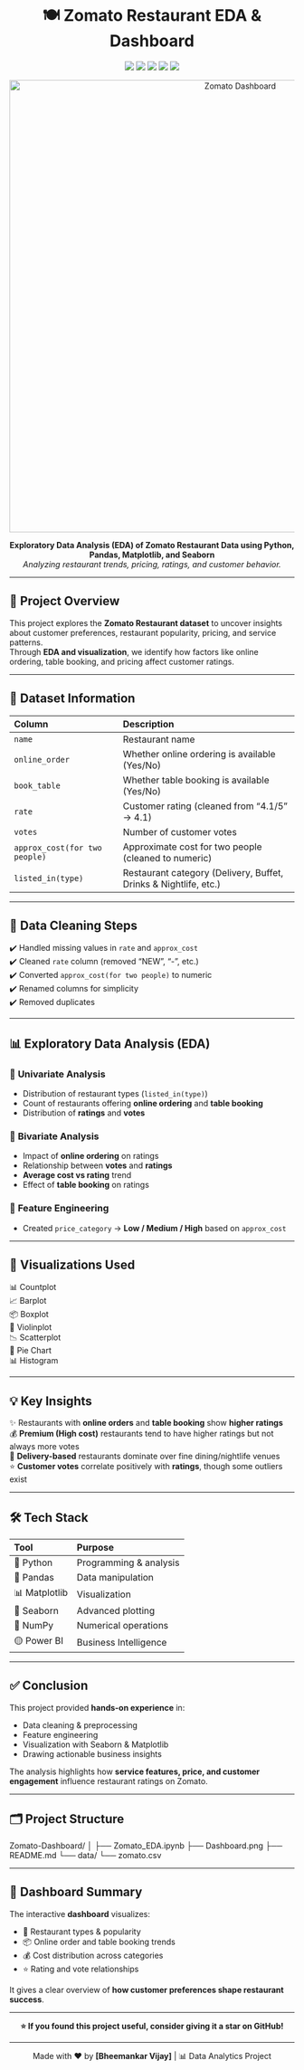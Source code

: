 <h1 align="center">🍽️ Zomato Restaurant EDA & Dashboard</h1>

<p align="center">
  <img src="https://img.shields.io/badge/Python-3.10-blue?logo=python&logoColor=white" />
  <img src="https://img.shields.io/badge/Pandas-Data%20Analysis-orange?logo=pandas&logoColor=white" />
  <img src="https://img.shields.io/badge/Seaborn-Visualization-blueviolet?logo=seaborn&logoColor=white" />
  <img src="https://img.shields.io/badge/Matplotlib-Charts-success?logo=plotly&logoColor=white" />
  <img src="https://img.shields.io/badge/EDA-Exploratory%20Data%20Analysis-brightgreen" />
</p>

<p align="center">
  <img src="Dashboard.png" alt="Zomato Dashboard" width="800">
</p>

<p align="center">
  <b>Exploratory Data Analysis (EDA) of Zomato Restaurant Data using Python, Pandas, Matplotlib, and Seaborn</b><br>
  <i>Analyzing restaurant trends, pricing, ratings, and customer behavior.</i>
</p>

---


## 🧠 Project Overview
This project explores the **Zomato Restaurant dataset** to uncover insights about customer preferences, restaurant popularity, pricing, and service patterns.  
Through **EDA and visualization**, we identify how factors like online ordering, table booking, and pricing affect customer ratings.

---

## 📂 Dataset Information

| Column | Description |
|:-------|:-------------|
| `name` | Restaurant name |
| `online_order` | Whether online ordering is available (Yes/No) |
| `book_table` | Whether table booking is available (Yes/No) |
| `rate` | Customer rating (cleaned from “4.1/5” → 4.1) |
| `votes` | Number of customer votes |
| `approx_cost(for two people)` | Approximate cost for two people (cleaned to numeric) |
| `listed_in(type)` | Restaurant category (Delivery, Buffet, Drinks & Nightlife, etc.) |

---

## 🧹 Data Cleaning Steps
✔️ Handled missing values in `rate` and `approx_cost`  
✔️ Cleaned `rate` column (removed “NEW”, “-”, etc.)  
✔️ Converted `approx_cost(for two people)` to numeric  
✔️ Renamed columns for simplicity  
✔️ Removed duplicates  

---

## 📊 Exploratory Data Analysis (EDA)

### 🔸 **Univariate Analysis**
- Distribution of restaurant types (`listed_in(type)`)
- Count of restaurants offering **online ordering** and **table booking**
- Distribution of **ratings** and **votes**

### 🔹 **Bivariate Analysis**
- Impact of **online ordering** on ratings  
- Relationship between **votes** and **ratings**  
- **Average cost vs rating** trend  
- Effect of **table booking** on ratings  

### 🧩 **Feature Engineering**
- Created `price_category` → **Low / Medium / High** based on `approx_cost`

---

## 🎨 Visualizations Used
📊 Countplot  
📈 Barplot  
📦 Boxplot  
🎻 Violinplot  
📉 Scatterplot  
🥧 Pie Chart  
📊 Histogram  

---

## 💡 Key Insights

✨ Restaurants with **online orders** and **table booking** show **higher ratings**  
💰 **Premium (High cost)** restaurants tend to have higher ratings but not always more votes  
🚗 **Delivery-based** restaurants dominate over fine dining/nightlife venues  
⭐ **Customer votes** correlate positively with **ratings**, though some outliers exist  

---

## 🛠️ Tech Stack

| Tool | Purpose |
|:----|:---------|
| 🐍 Python | Programming & analysis |
| 🧮 Pandas | Data manipulation |
| 📊 Matplotlib | Visualization |
| 🎨 Seaborn | Advanced plotting |
| 🔢 NumPy | Numerical operations |
|🟡 Power BI | Business Intelligence |
---

## ✅ Conclusion

This project provided **hands-on experience** in:
- Data cleaning & preprocessing  
- Feature engineering  
- Visualization with Seaborn & Matplotlib  
- Drawing actionable business insights  

The analysis highlights how **service features, price, and customer engagement** influence restaurant ratings on Zomato.

---

## 🗂️ Project Structure
Zomato-Dashboard/
│
├── Zomato_EDA.ipynb
├── Dashboard.png
├── README.md
└── data/
└── zomato.csv


---

## 🌟 Dashboard Summary

The interactive **dashboard** visualizes:
- 🍴 Restaurant types & popularity  
- 📦 Online order and table booking trends  
- 💰 Cost distribution across categories  
- ⭐ Rating and vote relationships  

It gives a clear overview of **how customer preferences shape restaurant success**.

---

<p align="center">
  <b>⭐ If you found this project useful, consider giving it a star on GitHub!</b>
</p>

---

<p align="center">
  Made with ❤️ by <b>[Bheemankar Vijay]</b> | 📊 Data Analytics Project
</p>
